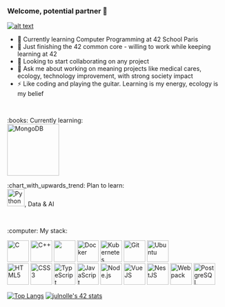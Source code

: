### Welcome, potential partner 👋
<a href="https://www.linkedin.com/in/julien-nolleau-2710a493/"> ![alt text](https://img.shields.io/badge/-LinkedIn-0e76a8??style=flat&logo=linkedIn)</a>

- 🌱 Currently learning Computer Programming at 42 School Paris
- 🔭 Just finishing the 42 common core - willing to work while keeping learning at 42
- :handshake: Looking to start collaborating on any project
- 💬 Ask me about working on meaning projects like medical cares, ecology, technology improvement, with strong society impact
- ⚡ Like coding and playing the guitar. Learning is my energy, ecology is my belief
<br />
<p>:books: Currently learning:<br />
<!--   <a href='https://sass-lang.com/documentation'><img src="https://cdn.jsdelivr.net/gh/devicons/devicon/icons/sass/sass-original.svg" title='Sass' width=30/></a> -->
  <a href='https://www.mongodb.com/'><img src="https://www.vectorlogo.zone/logos/mongodb/mongodb-ar21.svg" title='MongoDB' width=120/></a>
</p>
<p>:chart_with_upwards_trend: Plan to learn:<br />
  <a href='https://www.python.org/doc/'><img src="https://cdn.jsdelivr.net/gh/devicons/devicon/icons/python/python-original.svg" title='Python' width=40/></a>, Data & AI
</p>
<br />
<p>:computer: My stack:</p>
<p>
  <a href='https://www.cprogramming.com/tutorial/c-tutorial.html?inl=nv'><img src="https://cdn.jsdelivr.net/gh/devicons/devicon/icons/c/c-original.svg" title='C' width=50/></a>
  <a href='http://www.cplusplus.com/'><img src="https://cdn.jsdelivr.net/gh/devicons/devicon/icons/cplusplus/cplusplus-original.svg" title='C++' width=50/></a>
  <a href='http://nginx.org/en/docs/'><img src="https://cdn.jsdelivr.net/gh/devicons/devicon/icons/nginx/nginx-original.svg" width=50/></a>
  <a href='https://www.docker.com/'><img src="https://cdn.jsdelivr.net/gh/devicons/devicon/icons/docker/docker-plain-wordmark.svg" title='Docker' width=50/></a>
  <a href='https://kubernetes.io/'><img src="https://cdn.jsdelivr.net/gh/devicons/devicon/icons/kubernetes/kubernetes-plain.svg" title='Kubernetes' width=50/></a>
  <a href='https://git-scm.com/'><img src="https://cdn.jsdelivr.net/gh/devicons/devicon/icons/git/git-original.svg" title='Git' width=50/></a>
  <a href='https://ubuntu.com/desktop/developers'><img src="https://cdn.jsdelivr.net/gh/devicons/devicon/icons/ubuntu/ubuntu-plain-wordmark.svg" title='Ubuntu' width=50/></a>
  <br />
  <a href='https://developer.mozilla.org/en-US/docs/Web/HTML/Reference'><img src="https://www.vectorlogo.zone/logos/w3_html5/w3_html5-icon.svg" title='HTML5' width=50/></a>
  <a href='https://cssreference.io/'><img src="https://www.vectorlogo.zone/logos/w3_css/w3_css-icon.svg" title='CSS3' width=50/></a>
  <a href='https://www.typescriptlang.org/docs/'><img src="https://cdn.jsdelivr.net/gh/devicons/devicon/icons/typescript/typescript-original.svg" title='TypeScript' width=50/></a>
  <a href='https://javascript.info/'><img src="https://cdn.jsdelivr.net/gh/devicons/devicon/icons/javascript/javascript-original.svg" title='JavaScript' width=50/></a>
  <a href='https://javascript.info/'><img src="https://cdn.jsdelivr.net/gh/devicons/devicon/icons/nodejs/nodejs-original.svg" title='Node.js' width=50/></a>
  <a href='https://v3.vuejs.org/'><img src="https://cdn.jsdelivr.net/gh/devicons/devicon/icons/vuejs/vuejs-original.svg" title='VueJS' width=50/></a>
  <a href='https://docs.nestjs.com/'><img src="https://cdn.jsdelivr.net/gh/devicons/devicon/icons/nestjs/nestjs-plain.svg" title='NestJS' width=50/></a>
  <a href='https://webpack.js.org/'><img src="https://cdn.jsdelivr.net/gh/devicons/devicon/icons/webpack/webpack-original.svg" title='Webpack' width=50/></a>
  <a href='https://www.postgresql.org/'><img src="https://cdn.jsdelivr.net/gh/devicons/devicon/icons/postgresql/postgresql-original.svg" title='PostgreSQL' width=50/></a>
</p>

<!-- [![jnolleau's GitHub stats](https://github-readme-stats.vercel.app/api?username=jnolleau)](https://github.com/jnolleau/github-readme-stats)
<br /> -->
[![Top Langs](https://github-readme-stats.vercel.app/api/top-langs/?username=jnolleau)](https://github.com/jnolleau/github-readme-stats)
[![julnolle's 42 stats](https://badge42.vercel.app/api/v2/cl4ztb49j00830amnlfvuo7p4/stats?cursusId=21&coalitionId=46)](https://github.com/JaeSeoKim/badge42)
